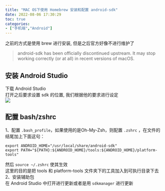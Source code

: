 ```yaml
---
title: "MAC OS下使用 Homebrew 安装和配置 android-sdk"
date: 2022-08-06 17:30:29
toc: true
categories:
- ["手机端","Android"]
---
```


之前的方式是使用 brew 进行安装, 但是之后官方好像不进行维护了
> android-sdk has been officially discontinued upstream. It may stop working correctly (or at all) in recent versions of macOS.

<a name="22d3b1d8-6c08-40ef-aa72-485768a4856d"></a>

## 安装 Android Studio
下载 Android Studio<br />打开之后要求设置 sdk 的位置, 我们根据他的要求进行设定<br />[![](https://file.wulicode.com/yuque/202208/24/23/1947o9vWdBA4.png?x-oss-process=image/resize,h_155)](https://cdn.nlark.com/yuque/0/2022/png/87644/1659778228592-db085051-3bf2-4b5f-9cb2-0375e2e7fb9c.png)
<a name="c7d77a32-9e14-4243-bece-47e3f9974170"></a>
## 配置 bash/zshrc
1、配置 `.bash_profile`，如果使用的是Oh-My-Zsh，则配置 `.zshrc` ，在文件的结尾加上下面这句：
```
export ANDROID_HOME="/usr/local/share/android-sdk"
export PATH="${PATH}:${ANDROID_HOME}/tools:${ANDROID_HOME}/platform-tools"
```
然后 `source ~/.zshrc` 使其生效<br />这里的目的是把 tools 和 platform-tools 文件夹下的工具加入到可执行目录下去<br />2、安装辅助包<br />在 Android Studio 中打开进行更新或者是用 `sdkmanager` 进行更新

